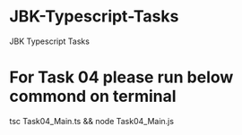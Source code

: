 # JBK-Typescript-Tasks
 JBK Typescript Tasks

# For Task 04 please run below commond on terminal
tsc Task04_Main.ts && node Task04_Main.js
